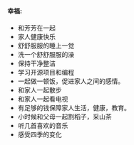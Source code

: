 #### 幸福:
- 和芳芳在一起
- 家人健康快乐
- 舒舒服服的睡上一觉
- 洗一个舒舒服服的澡
- 保持干净整洁
- 学习开源项目和编程
- 一起做一顿饭，促进家人之间的感情。
- 和家人一起散步
- 和家人一起看电视
- 有足够的钱保障家人生活，健康，教育。
- 小时候和父母一起割稻子，采山茶
- 听几首喜欢的音乐
- 感受四季的变化
